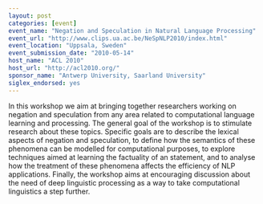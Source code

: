 ```yaml
---
layout: post
categories: [event]
event_name: "Negation and Speculation in Natural Language Processing"
event_url: "http://www.clips.ua.ac.be/NeSpNLP2010/index.html"
event_location: "Uppsala, Sweden"
event_submission_date: "2010-05-14"
host_name: "ACL 2010"
host_url: "http://acl2010.org/"
sponsor_name: "Antwerp University, Saarland University"
siglex_endorsed: yes
---
```

In this workshop we aim at bringing together researchers working on negation and speculation from any area related to computational language learning and processing. The general goal of the workshop is to stimulate research about these topics. Specific goals are to describe the lexical aspects of negation and speculation, to define how the semantics of these phenomena can be modelled for computational purposes, to explore techniques aimed at learning the factuality of an statement, and to analyse how the treatment of these phenomena affects the efficiency of NLP applications. Finally, the workshop aims at encouraging discussion about the need of deep linguistic processing as a way to take computational linguistics a step further.